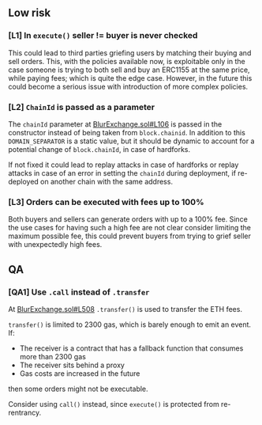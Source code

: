 ## Low risk

### [L1] In `execute()` seller != buyer is never checked
This could lead to third parties griefing users by matching their buying and sell orders. This, with the policies available now, is exploitable only in the case someone is trying to both sell and buy an ERC1155 at the same price, while paying fees; which is quite the edge case. However, in the future this could become a serious issue with introduction of more complex policies.

### [L2] `ChainId` is passed as a parameter

The `chainId` parameter at [BlurExchange.sol#L106](https://github.com/code-423n4/2022-10-blur/blob/main/contracts/BlurExchange.sol#L106) is passed in the constructor instead of being taken from `block.chainid`. In addition to this `DOMAIN_SEPARATOR` is a static value, but it should be dynamic to account for a potential change of `block.chainId`, in case of hardforks. 

If not fixed it could lead to replay attacks in case of hardforks or replay attacks in case of an error in setting the `chainId` during deployment, if re-deployed on another chain with the same address.

### [L3] Orders can be executed with fees up to 100%

Both buyers and sellers can generate orders with up to a 100% fee. Since the use cases for having such a high fee are not clear consider limiting the maximum possible fee, this could prevent buyers from trying to grief seller with unexpectedly high fees.

## QA

### [QA1] Use `.call` instead of `.transfer`

At [BlurExchange.sol#L508](https://github.com/code-423n4/2022-10-blur/blob/main/contracts/BlurExchange.sol#L508) `.transfer()` is used to transfer the ETH fees.

`transfer()` is limited to 2300 gas, which is barely enough to emit an event. If:

- The receiver is a contract that has a fallback function that consumes more than 2300 gas
- The receiver sits behind a proxy
- Gas costs are increased in the future

then some orders might not be executable.

Consider using `call()` instead, since `execute()` is protected from re-rentrancy.